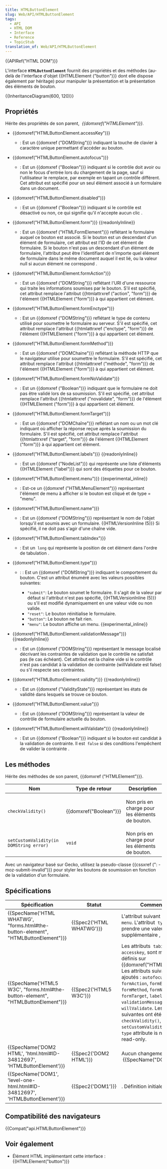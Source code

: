 ```yaml
---
title: HTMLButtonElement
slug: Web/API/HTMLButtonElement
tags:
  - API
  - HTML DOM
  - Interface
  - Reference
  - TopicStub
translation_of: Web/API/HTMLButtonElement
---
```

{{APIRef("HTML DOM")}}

L'interface   **`HTMLButtonElement`**  fournit des propriétés et des méthodes (au-delà de l'interface d'objet {{HTMLElement ("button")}} dont elle dispose également par héritage) pour manipuler la présentation et la présentation des éléments de bouton.

{{InheritanceDiagram(600, 120)}}

## Propriétés

Hérite des propriétés de son parent,  *{{domxref("HTMLElement")}}.*

- {{domxref("HTMLButtonElement.accessKey")}}
  - : Est un {{domxref ("DOMString")}} indiquant la touche de clavier à caractère unique permettant d'accéder au bouton.
- {{domxref("HTMLButtonElement.autofocus")}}
  - : Est un {{domxref ("Boolean")}} indiquant si le contrôle doit avoir ou non le focus d'entrée lors du chargement de la page, sauf si l'utilisateur le remplace, par exemple en tapant un contrôle différent. Cet attribut est spécifié pour un seul élément associé à un formulaire dans un document.
- {{domxref("HTMLButtonElement.disabled")}}
  - : Est un {{domxref ("Boolean")}} indiquant si le contrôle est désactivé ou non, ce qui signifie qu'il n'accepte aucun clic .
- {{domxref("HTMLButtonElement.form")}} {{readonlyInline}}
  - : Est un {{domxref ("HTMLFormElement")}} reflétant le formulaire auquel ce bouton est associé. Si le bouton est un descendant d'un élément de formulaire, cet attribut est l'ID de cet élément de formulaire.
    Si le bouton n'est pas un descendant d'un élément de formulaire, l'attribut peut être l'identifiant de n'importe quel élément de formulaire dans le même document auquel il est lié, ou la valeur null si aucun élément ne correspond .
- {{domxref("HTMLButtonElement.formAction")}}
  - : Est un {{domxref ("DOMString")}} reflétant l'URI d'une ressource qui traite les informations soumises par le bouton. S'il est spécifié, cet attribut remplace l'attribut {{htmlattrxref ("action", "form")}} de l'élément {{HTMLElement ("form")}} à qui appartient cet élément.
- {{domxref("HTMLButtonElement.formEnctype")}}
  - : Est un {{domxref ("DOMString")}} reflétant le type de contenu utilisé pour soumettre le formulaire au serveur. S'il est spécifié, cet attribut remplace l'attribut {{htmlattrxref ("enctype", "form")}} de l'élément {{HTMLElement ("form")}} à qui appartient cet élément.
- {{domxref("HTMLButtonElement.formMethod")}}
  - : Est un {{domxref ("DOMChaine")}} reflétant la méthode HTTP que le navigateur utilise pour soumettre le formulaire. S'il est spécifié, cet attribut remplace l'attribut {{htmlattrxref ("méthode", "form")}} de l'élément {{HTMLElement ("form")}} à qui appartient cet élément.
- {{domxref("HTMLButtonElement.formNoValidate")}}
  - : Est un {{domxref ("Boolean")}} indiquant que le formulaire ne doit pas être validé lors de sa soumission. S'il est spécifié, cet attribut remplace l'attribut {{htmlattrxref ("novalidate", "form")}} de l'élément {{HTMLElement ("form")}} à qui appartient cet élément.
- {{domxref("HTMLButtonElement.formTarget")}}
  - : Est un {{domxref ("DOMChaîne")}} reflétant un nom ou un mot clé indiquant où afficher la réponse reçue après la soumission du formulaire. S'il est spécifié, cet attribut remplace l'attribut {{htmlattrxref ("target", "form")}} de l'élément {{HTMLElement ("form")}} à qui appartient cet élément.
- {{domxref("HTMLButtonElement.labels")}} {{readonlyInline}}
  - : Est un {{domxref ("NodeList")}} qui représente une liste d'éléments {{HTMLElement ("label")}} qui sont des étiquettes pour ce bouton.
- {{domxref("HTMLButtonElement.menu")}} {{experimental_inline}}
  - : Est-ce un {{domxref ("HTMLMenuElement")}} représentant l'élément de menu à afficher si le bouton est cliqué et de type = "menu".
- {{domxref("HTMLButtonElement.name")}}
  - : Est un {{domxref ("DOMString")}} représentant le nom de l'objet lorsqu'il est soumis avec un formulaire. {{HTMLVersionInline (5)}} Si spécifié, il ne doit pas s'agir d'une chaîne vide.
- {{domxref("HTMLButtonElement.tabIndex")}}
  - : Est un  `long` qui représente la position de cet élément dans l'ordre de tabulation .
- {{domxref("HTMLButtonElement.type")}}

  - : : Est un {{domxref ("DOMString")}} indiquant le comportement du bouton. C'est un attribut énuméré avec les valeurs possibles suivantes:

    - `"submit"`: Le bouton soumet le formulaire. Il s'agit de la valeur par défaut si l'attribut n'est pas spécifié, {{HTMLVersionInline (5)}} ou s'il est modifié dynamiquement en une valeur vide ou non valide.
    - `"reset"`: Le bouton réinitialise le formulaire.
    - `"button"`: Le bouton ne fait rien.
    - `"menu"`: Le bouton affiche un menu. {{experimental_inline}}

- {{domxref("HTMLButtonElement.validationMessage")}} {{readonlyInline}}
  - : Est un {{domxref ("DOMString")}} représentant le message localisé décrivant les contraintes de validation que le contrôle ne satisfait pas (le cas échéant). Cet attribut est la chaîne vide si le contrôle n'est pas candidat à la validation de contrainte (willValidate est false) ou s'il respecte ses contraintes.
- {{domxref("HTMLButtonElement.validity")}} {{readonlyInline}}
  - : Est un {{domxref ("ValidityState")}} représentant les états de validité dans lesquels se trouve ce bouton.
- {{domxref("HTMLButtonElement.value")}}
  - : Est un {{domxref ("DOMString")}} représentant la valeur de contrôle de formulaire actuelle du bouton.
- {{domxref("HTMLButtonElement.willValidate")}} {{readonlyInline}}
  - : Est un {{domxref ("Boolean")}} indiquant si le bouton est candidat à la validation de contrainte. Il est  `false` si des conditions l'empêchent de valider la contrainte .

## Les méthodes

Hérite des méthodes de son parent, {{domxref ("HTMLElement")}}.

<table class="standard-table">
  <thead>
    <tr>
      <th scope="col">Nom</th>
      <th scope="col">Type de retour</th>
      <th scope="col">Description</th>
    </tr>
  </thead>
  <tbody>
    <tr>
      <td><code>checkValidity()</code></td>
      <td>{{domxref("Boolean")}}</td>
      <td><p>Non pris en charge pour les éléments de bouton.</p></td>
    </tr>
    <tr>
      <td>
        <p><code>setCustomValidity(in DOMString error)</code></p>
      </td>
      <td><code>void</code></td>
      <td>Non pris en charge pour les éléments de bouton.</td>
    </tr>
  </tbody>
</table>

Avec un navigateur basé sur Gecko, utilisez la pseudo-classe {{cssxref (": - moz-submit-invalid")}} pour styler les boutons de soumission en fonction de la validation d'un formulaire.

## Spécifications

| Spécification                                                                                                | Statut                           | Commentaire                                                                                                                                                                                                                                                                                                                                                                                                                                 |
| ------------------------------------------------------------------------------------------------------------ | -------------------------------- | ------------------------------------------------------------------------------------------------------------------------------------------------------------------------------------------------------------------------------------------------------------------------------------------------------------------------------------------------------------------------------------------------------------------------------------------- |
| {{SpecName('HTML WHATWG', "forms.html#the-button-element", "HTMLButtonElement")}} | {{Spec2('HTML WHATWG')}} | L'attribut suivant a été ajouté : `menu`. L'attribut  `type` peut prendre une valeur supplémentaire , `"menu"`.                                                                                                                                                                                                                                                                                                                             |
| {{SpecName('HTML5 W3C', "forms.html#the-button-element", "HTMLButtonElement")}}     | {{Spec2('HTML5 W3C')}}     | Les attributs  `tabindex` et `accesskey`,  sont maintenant définis sur {{domxref("HTMLElement")}}. Les attributs suivants ont été ajoutés : `autofocus`, `formAction`, `formEnctype`, `formMethod`, `formNoValidate`, `formTarget`, `labels`, `validity`, `validationMessage`, and `willValidate`. Les méthodes suivantes ont été ajoutées : `checkValidity()`, `setCustomValidity()`. The `type` attribute is no more read-only. |
| {{SpecName('DOM2 HTML', 'html.html#ID-34812697', 'HTMLButtonElement')}}             | {{Spec2('DOM2 HTML')}}     | Aucun changement de  {{SpecName("DOM1")}}.                                                                                                                                                                                                                                                                                                                                                                                          |
| {{SpecName('DOM1', 'level-one-html.html#ID-34812697', 'HTMLButtonElement')}}         | {{Spec2('DOM1')}}         | . Définition initiale                                                                                                                                                                                                                                                                                                                                                                                                                       |

## Compatibilité des navigateurs

{{Compat("api.HTMLButtonElement")}}

## Voir également

- Élément HTML implémentant cette interface : {{HTMLElement("button")}}
